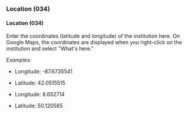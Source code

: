 ### Location (034)

#### Location (034)

Enter the coordinates (latitude and longitude) of the institution here. On Google Maps, the coordinates are displayed when you right-click on the institution and select "What's here."

_Examples_:

- Longitude: -87.6735541
- Latitude: 42.0515515

- Longitude: 8.652714
- Latitude: 50.120565
